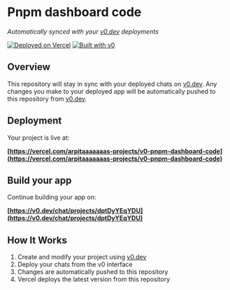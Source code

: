 # Pnpm dashboard code

*Automatically synced with your [v0.dev](https://v0.dev) deployments*

[![Deployed on Vercel](https://img.shields.io/badge/Deployed%20on-Vercel-black?style=for-the-badge&logo=vercel)](https://vercel.com/arpitaaaaaaas-projects/v0-pnpm-dashboard-code)
[![Built with v0](https://img.shields.io/badge/Built%20with-v0.dev-black?style=for-the-badge)](https://v0.dev/chat/projects/dptDyYEqYDU)

## Overview

This repository will stay in sync with your deployed chats on [v0.dev](https://v0.dev).
Any changes you make to your deployed app will be automatically pushed to this repository from [v0.dev](https://v0.dev).

## Deployment

Your project is live at:

**[https://vercel.com/arpitaaaaaaas-projects/v0-pnpm-dashboard-code](https://vercel.com/arpitaaaaaaas-projects/v0-pnpm-dashboard-code)**

## Build your app

Continue building your app on:

**[https://v0.dev/chat/projects/dptDyYEqYDU](https://v0.dev/chat/projects/dptDyYEqYDU)**

## How It Works

1. Create and modify your project using [v0.dev](https://v0.dev)
2. Deploy your chats from the v0 interface
3. Changes are automatically pushed to this repository
4. Vercel deploys the latest version from this repository